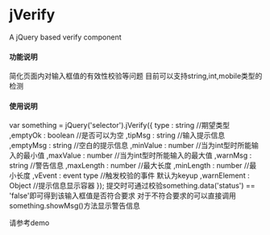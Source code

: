 jVerify
=======

A jQuery based verify component

#### 功能说明
简化页面内对输入框值的有效性校验等问题
目前可以支持string,int,mobile类型的检测

#### 使用说明
var something = jQuery('selector').jVerify({
    type : string          //期望类型
    ,emptyOk : boolean       //是否可以为空
    ,tipMsg : string        //输入提示信息
    ,emptyMsg : string      //空白的提示信息
    ,minValue : number      //当为int型时所能输入的最小值
    ,maxValue : number      //当为int型时所能输入的最大值
    ,warnMsg : string       //警告信息
    ,maxLength : number     //最大长度
    ,minLength : number     //最小长度
    ,vEvent : event type     //触发校验的事件 默认为keyup
    ,warnElement : Object       //提示信息显示容器
});
提交时可通过校验something.data('status') == 'false'即可得到该输入框值是否符合要求
对于不符合要求的可以直接调用something.showMsg()方法显示警告信息

请参考demo
